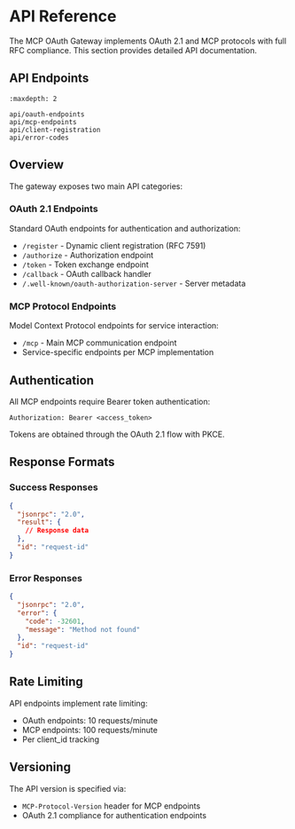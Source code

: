 # API Reference

The MCP OAuth Gateway implements OAuth 2.1 and MCP protocols with full RFC compliance. This section provides detailed API documentation.

## API Endpoints

```{toctree}
:maxdepth: 2

api/oauth-endpoints
api/mcp-endpoints
api/client-registration
api/error-codes
```

## Overview

The gateway exposes two main API categories:

### OAuth 2.1 Endpoints

Standard OAuth endpoints for authentication and authorization:

- `/register` - Dynamic client registration (RFC 7591)
- `/authorize` - Authorization endpoint
- `/token` - Token exchange endpoint
- `/callback` - OAuth callback handler
- `/.well-known/oauth-authorization-server` - Server metadata

### MCP Protocol Endpoints

Model Context Protocol endpoints for service interaction:

- `/mcp` - Main MCP communication endpoint
- Service-specific endpoints per MCP implementation

## Authentication

All MCP endpoints require Bearer token authentication:

```http
Authorization: Bearer <access_token>
```

Tokens are obtained through the OAuth 2.1 flow with PKCE.

## Response Formats

### Success Responses

```json
{
  "jsonrpc": "2.0",
  "result": {
    // Response data
  },
  "id": "request-id"
}
```

### Error Responses

```json
{
  "jsonrpc": "2.0",
  "error": {
    "code": -32601,
    "message": "Method not found"
  },
  "id": "request-id"
}
```

## Rate Limiting

API endpoints implement rate limiting:
- OAuth endpoints: 10 requests/minute
- MCP endpoints: 100 requests/minute
- Per client_id tracking

## Versioning

The API version is specified via:
- `MCP-Protocol-Version` header for MCP endpoints
- OAuth 2.1 compliance for authentication endpoints
